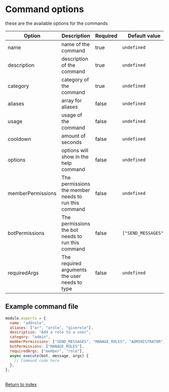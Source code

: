 # Command options

these are the available options for the commands

| Option            | Description                                          | Required | Default value       |
| ----------------- | ---------------------------------------------------- | -------- | ------------------- |
| name              | name of the command                                  | true     | `undefined`         |
| description       | description of the command                           | true     | `undefined`         |
| category          | category of the command                              | true     | `undefined`         |
| aliases           | array for aliases                                    | false    | `undefined`         |
| usage             | usage of the command                                 | false    | `undefined`         |
| cooldown          | amount of seconds                                    | false    | `undefined`         |
| options           | options will show in the help command                | false    | `undefined`         |
| memberPermissions | The permissions the member needs to run this command | false    | `undefined`         |
| botPermissions    | The permissions the bot needs to run this command    | false    | `["SEND_MESSAGES"]` |
| requiredArgs      | The required arguments the user needs to type        | false    | `undefined`         |

## Example command file

```js
module.exports = {
  name: "addrole",
  aliases: ["ar", "arole", "giverole"],
  description: "Add a role to a user",
  category: "admin",
  memberPermissions: ["SEND_MESSAGES", "MANAGE_ROLES", "ADMINISTRATOR"],
  botPermissions: ["MANAGE_ROLES"],
  requiredArgs: ["member", "role"],
  async execute(bot, message, args) {
    // Command code here
  },
};
```

##

[Return to index](README.md)
